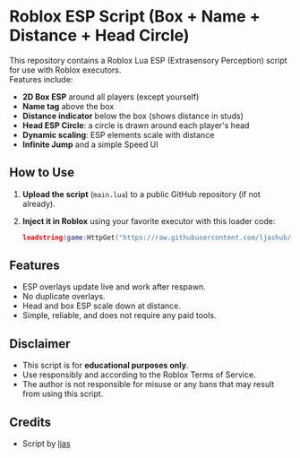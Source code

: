 # Roblox ESP Script (Box + Name + Distance + Head Circle)

This repository contains a Roblox Lua ESP (Extrasensory Perception) script for use with Roblox executors.  
Features include:

- **2D Box ESP** around all players (except yourself)
- **Name tag** above the box
- **Distance indicator** below the box (shows distance in studs)
- **Head ESP Circle**: a circle is drawn around each player's head
- **Dynamic scaling**: ESP elements scale with distance
- **Infinite Jump** and a simple Speed UI

## How to Use

1. **Upload the script** (`main.lua`) to a public GitHub repository (if not already).
2. **Inject it in Roblox** using your favorite executor with this loader code:

    ```lua
    loadstring(game:HttpGet("https://raw.githubusercontent.com/ljashub/bloxstrike-beta/main/main.lua"))()
    ```

## Features

- ESP overlays update live and work after respawn.
- No duplicate overlays.
- Head and box ESP scale down at distance.
- Simple, reliable, and does not require any paid tools.

## Disclaimer

- This script is for **educational purposes only**.
- Use responsibly and according to the Roblox Terms of Service.
- The author is not responsible for misuse or any bans that may result from using this script.

## Credits

- Script by [ljas](https://github.com/ljashub)
